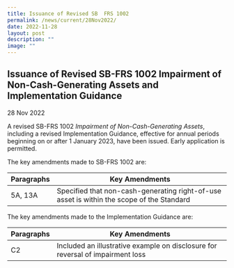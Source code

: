 ```yaml
---
title: Issuance of Revised SB  FRS 1002
permalink: /news/current/28Nov2022/
date: 2022-11-28
layout: post
description: ""
image: ""
---
```





Issuance of Revised SB-FRS 1002 Impairment of Non-Cash-Generating Assets and Implementation Guidance
----------------------------------------------------------------------------------------------------

28 Nov 2022

A revised SB-FRS 1002 _Impairment of Non-Cash-Generating Assets_, including a revised Implementation Guidance, effective for annual periods beginning on or after 1 January 2023, have been issued. Early application is permitted.

The key amendments made to SB-FRS 1002 are:



| **Paragraphs**| **Key Amendments** |
| -------- | -------- |
| 5A, 13A     | Specified that non-cash-generating right-of-use asset is within the scope of the Standard     |


The key amendments made to the Implementation Guidance are:

| **Paragraphs**| **Key Amendments** |
| -------- | -------- |
| C2     | Included an illustrative example on disclosure for reversal of impairment loss     |